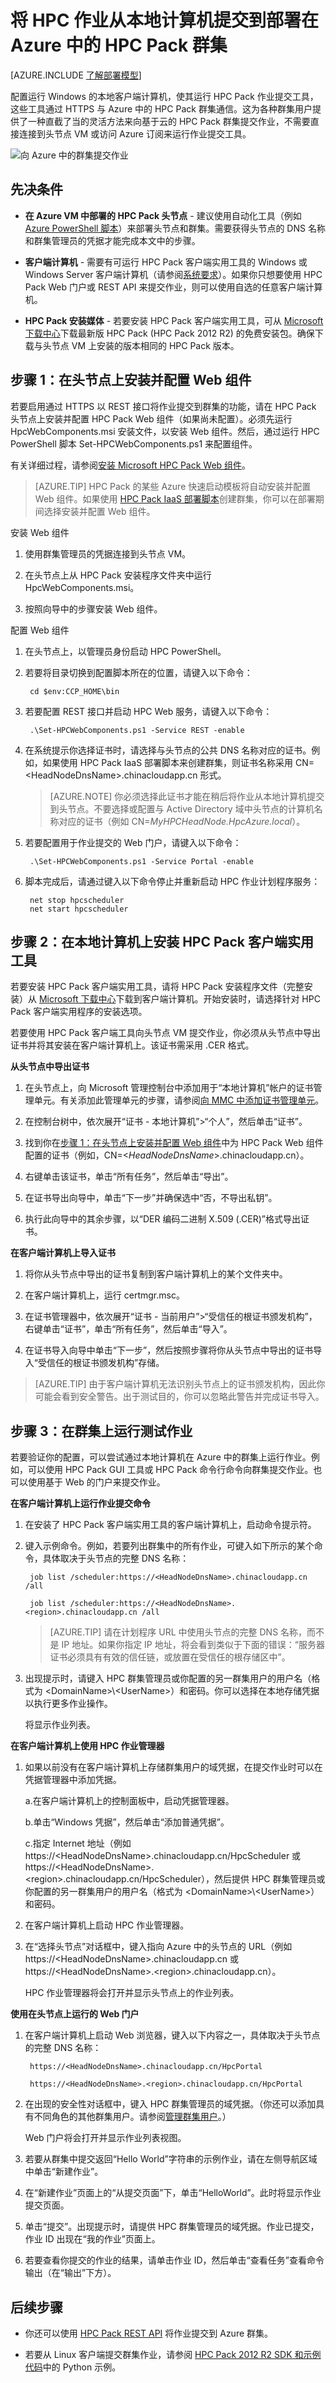 <properties
 pageTitle="在 Azure 中将作业提交到 HPC Pack 群集 | Azure"
 description="了解如何设置本地计算机，以将作业提交到 Azure 中的 HPC Pack 群集"
 services="virtual-machines-windows"
 documentationCenter=""
 authors="dlepow"
 manager="timlt"
 editor=""
 tags="azure-resource-manager,azure-service-management,hpc-pack"/>
<tags
ms.service="virtual-machines-windows"
 ms.devlang="na"
 ms.topic="article"
 ms.tgt_pltfrm="vm-multiple"
 ms.workload="big-compute"
 ms.date="07/15/2016"
 wacn.date="08/08/2016"
 ms.author="danlep"/>

# 将 HPC 作业从本地计算机提交到部署在 Azure 中的 HPC Pack 群集

[AZURE.INCLUDE [了解部署模型](../../includes/learn-about-deployment-models-both-include.md)]

配置运行 Windows 的本地客户端计算机，使其运行 HPC Pack 作业提交工具，这些工具通过 HTTPS 与 Azure 中的 HPC Pack 群集通信。这为各种群集用户提供了一种直截了当的灵活方法来向基于云的 HPC Pack 群集提交作业，不需要直接连接到头节点 VM 或访问 Azure 订阅来运行作业提交工具。

![向 Azure 中的群集提交作业][jobsubmit]

## 先决条件

* **在 Azure VM 中部署的 HPC Pack 头节点** - 建议使用自动化工具（例如 [Azure PowerShell 脚本](/documentation/articles/virtual-machines-windows-classic-hpcpack-cluster-powershell-script/)）来部署头节点和群集。需要获得头节点的 DNS 名称和群集管理员的凭据才能完成本文中的步骤。

* **客户端计算机** - 需要有可运行 HPC Pack 客户端实用工具的 Windows 或 Windows Server 客户端计算机（请参阅[系统要求](https://technet.microsoft.com/zh-cn/library/dn535781.aspx)）。如果你只想要使用 HPC Pack Web 门户或 REST API 来提交作业，则可以使用自选的任意客户端计算机。

* **HPC Pack 安装媒体** - 若要安装 HPC Pack 客户端实用工具，可从 [Microsoft 下载中心](http://go.microsoft.com/fwlink/?LinkId=328024)下载最新版 HPC Pack (HPC Pack 2012 R2) 的免费安装包。确保下载与头节点 VM 上安装的版本相同的 HPC Pack 版本。

## <a name="step-1:-install-and-configure-the-web-components-on-the-head-node"></a> 步骤 1：在头节点上安装并配置 Web 组件

若要启用通过 HTTPS 以 REST 接口将作业提交到群集的功能，请在 HPC Pack 头节点上安装并配置 HPC Pack Web 组件（如果尚未配置）。必须先运行 HpcWebComponents.msi 安装文件，以安装 Web 组件。然后，通过运行 HPC PowerShell 脚本 Set-HPCWebComponents.ps1 来配置组件。

有关详细过程，请参阅[安装 Microsoft HPC Pack Web 组件](http://technet.microsoft.com/zh-cn/library/hh314627.aspx)。

>[AZURE.TIP] HPC Pack 的某些 Azure 快速启动模板将自动安装并配置 Web 组件。如果使用 [HPC Pack IaaS 部署脚本](/documentation/articles/virtual-machines-windows-classic-hpcpack-cluster-powershell-script/)创建群集，你可以在部署期间选择安装并配置 Web 组件。

安装 Web 组件

1. 使用群集管理员的凭据连接到头节点 VM。

2. 在头节点上从 HPC Pack 安装程序文件夹中运行 HpcWebComponents.msi。

3. 按照向导中的步骤安装 Web 组件。

配置 Web 组件

1. 在头节点上，以管理员身份启动 HPC PowerShell。

2. 若要将目录切换到配置脚本所在的位置，请键入以下命令：

	    cd $env:CCP_HOME\bin
	    
3. 若要配置 REST 接口并启动 HPC Web 服务，请键入以下命令：

	    .\Set-HPCWebComponents.ps1 -Service REST -enable 

4. 在系统提示你选择证书时，请选择与头节点的公共 DNS 名称对应的证书。例如，如果使用 HPC Pack IaaS 部署脚本来创建群集，则证书名称采用 CN=&lt;HeadNodeDnsName&gt;.chinacloudapp.cn 形式。

    >[AZURE.NOTE] 你必须选择此证书才能在稍后将作业从本地计算机提交到头节点。不要选择或配置与 Active Directory 域中头节点的计算机名称对应的证书（例如 CN=*MyHPCHeadNode.HpcAzure.local*）。

5. 若要配置用于作业提交的 Web 门户，请键入以下命令：

	    .\Set-HPCWebComponents.ps1 -Service Portal -enable
	    
6. 脚本完成后，请通过键入以下命令停止并重新启动 HPC 作业计划程序服务：

	    net stop hpcscheduler
	    net start hpcscheduler

## 步骤 2：在本地计算机上安装 HPC Pack 客户端实用工具

若要安装 HPC Pack 客户端实用工具，请将 HPC Pack 安装程序文件（完整安装）从 [Microsoft 下载中心](http://go.microsoft.com/fwlink/?LinkId=328024)下载到客户端计算机。开始安装时，请选择针对 HPC Pack 客户端实用程序的安装选项。

若要使用 HPC Pack 客户端工具向头节点 VM 提交作业，你必须从头节点中导出证书并将其安装在客户端计算机上。该证书需采用 .CER 格式。

**从头节点中导出证书**

1. 在头节点上，向 Microsoft 管理控制台中添加用于“本地计算机”帐户的证书管理单元。有关添加此管理单元的步骤，请参阅[向 MMC 中添加证书管理单元](https://technet.microsoft.com/zh-cn/library/cc754431.aspx)。

2. 在控制台树中，依次展开“证书 - 本地计算机”>“个人”，然后单击“证书”。

3. 找到你在[步骤 1：在头节点上安装并配置 Web 组件](#step-1:-install-and-configure-the-web-components-on-the-head-node)中为 HPC Pack Web 组件配置的证书（例如，CN=&lt;*HeadNodeDnsName*&gt;.chinacloudapp.cn）。

4. 右键单击该证书，单击“所有任务”，然后单击“导出”。

5. 在证书导出向导中，单击“下一步”并确保选中“否，不导出私钥”。

6. 执行此向导中的其余步骤，以“DER 编码二进制 X.509 (.CER)”格式导出证书。


**在客户端计算机上导入证书**


1. 将你从头节点中导出的证书复制到客户端计算机上的某个文件夹中。

2. 在客户端计算机上，运行 certmgr.msc。

3. 在证书管理器中，依次展开“证书 - 当前用户”>“受信任的根证书颁发机构”，右键单击“证书”，单击“所有任务”，然后单击“导入”。

4. 在证书导入向导中单击“下一步”，然后按照步骤将你从头节点中导出的证书导入“受信任的根证书颁发机构”存储。



>[AZURE.TIP] 由于客户端计算机无法识别头节点上的证书颁发机构，因此你可能会看到安全警告。出于测试目的，你可以忽略此警告并完成证书导入。

## 步骤 3：在群集上运行测试作业

若要验证你的配置，可以尝试通过本地计算机在 Azure 中的群集上运行作业。例如，可以使用 HPC Pack GUI 工具或 HPC Pack 命令行命令向群集提交作业。也可以使用基于 Web 的门户来提交作业。


**在客户端计算机上运行作业提交命令**


1. 在安装了 HPC Pack 客户端实用工具的客户端计算机上，启动命令提示符。

2. 键入示例命令。例如，若要列出群集中的所有作业，可键入如下所示的某个命令，具体取决于头节点的完整 DNS 名称：

	    job list /scheduler:https://<HeadNodeDnsName>.chinacloudapp.cn /all
	
	    job list /scheduler:https://<HeadNodeDnsName>.<region>.chinacloudapp.cn /all

    >[AZURE.TIP] 请在计划程序 URL 中使用头节点的完整 DNS 名称，而不是 IP 地址。如果你指定 IP 地址，将会看到类似于下面的错误：“服务器证书必须具有有效的信任链，或放置在受信任的根存储区中”。

3. 出现提示时，请键入 HPC 群集管理员或你配置的另一群集用户的用户名（格式为 &lt;DomainName&gt;\\&lt;UserName&gt;）和密码。你可以选择在本地存储凭据以执行更多作业操作。

    将显示作业列表。


**在客户端计算机上使用 HPC 作业管理器**

1. 如果以前没有在客户端计算机上存储群集用户的域凭据，在提交作业时可以在凭据管理器中添加凭据。

    a.在客户端计算机上的控制面板中，启动凭据管理器。

    b.单击“Windows 凭据”，然后单击“添加普通凭据”。

    c.指定 Internet 地址（例如 https://&lt;HeadNodeDnsName&gt;.chinacloudapp.cn/HpcScheduler 或 https://&lt;HeadNodeDnsName&gt;.&lt;region&gt;.chinacloudapp.cn/HpcScheduler），然后提供 HPC 群集管理员或你配置的另一群集用户的用户名（格式为 &lt;DomainName&gt;\\&lt;UserName&gt;）和密码。

2. 在客户端计算机上启动 HPC 作业管理器。

3. 在“选择头节点”对话框中，键入指向 Azure 中的头节点的 URL（例如 https://&lt;HeadNodeDnsName&gt;.chinacloudapp.cn 或 https://&lt;HeadNodeDnsName&gt;.&lt;region&gt;.chinacloudapp.cn）。

    HPC 作业管理器将会打开并显示头节点上的作业列表。

**使用在头节点上运行的 Web 门户**

1. 在客户端计算机上启动 Web 浏览器，键入以下内容之一，具体取决于头节点的完整 DNS 名称：

		https://<HeadNodeDnsName>.chinacloudapp.cn/HpcPortal
	
		https://<HeadNodeDnsName>.<region>.chinacloudapp.cn/HpcPortal
	    
2. 在出现的安全性对话框中，键入 HPC 群集管理员的域凭据。（你还可以添加具有不同角色的其他群集用户。请参阅[管理群集用户](https://technet.microsoft.com/zh-cn/library/ff919335.aspx)。）

    Web 门户将会打开并显示作业列表视图。

3. 若要从群集中提交返回“Hello World”字符串的示例作业，请在左侧导航区域中单击“新建作业”。

4. 在“新建作业”页面上的“从提交页面”下，单击“HelloWorld”。此时将显示作业提交页面。

5. 单击“提交”。出现提示时，请提供 HPC 群集管理员的域凭据。作业已提交，作业 ID 出现在“我的作业”页面上。

6. 若要查看你提交的作业的结果，请单击作业 ID，然后单击“查看任务”查看命令输出（在“输出”下方）。

## 后续步骤

* 你还可以使用 [HPC Pack REST API](http://social.technet.microsoft.com/wiki/contents/articles/7737.creating-and-submitting-jobs-by-using-the-rest-api-in-microsoft-hpc-pack-windows-hpc-server.aspx) 将作业提交到 Azure 群集。

* 若要从 Linux 客户端提交群集作业，请参阅 [HPC Pack 2012 R2 SDK 和示例代码](https://www.microsoft.com/download/details.aspx?id=41633)中的 Python 示例。


<!--Image references-->
[jobsubmit]: ./media/virtual-machines-windows-hpcpack-cluster-submit-jobs/jobsubmit.png

<!---HONumber=Mooncake_0801_2016-->